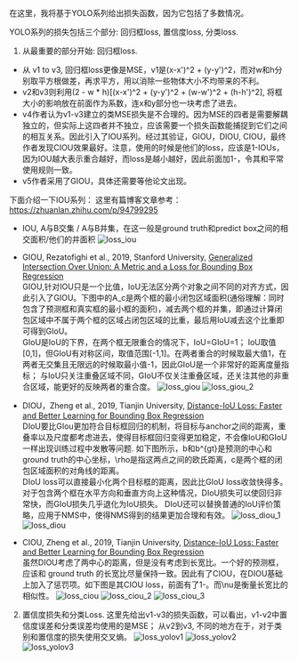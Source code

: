 在这里，我将基于YOLO系列给出损失函数，因为它包括了多数情况。

YOLO系列的损失包括三个部分: 回归框loss, 置信度loss, 分类loss.
1. 从最重要的部分开始: 回归框loss. 
- 从 v1 to v3, 回归框loss更像是MSE，v1是(x-x')^2 + (y-y')^2，而对w和h分别取平方根做差，再求平方，用以消除一些物体大小不均带来的不利。
- v2和v3则利用(2 - w * h)[(x-x')^2 + (y-y')^2 + (w-w')^2 + (h-h')^2], 将框大小的影响放在前面作为系数，连x和y部分也一块考虑了进去。
- v4作者认为v1-v3建立的类MSE损失是不合理的。因为MSE的四者是需要解耦独⽴的，但实际上这四者并不独⽴，应该需要⼀个损失函数能捕捉到它们之间的相互关系。因此引入了IOU系列。经过其验证，GIOU，DIOU, CIOU，最终作者发现CIOU效果最好。注意，使用的时候是他们的loss，应该是1-IOUs，因为IOU越大表示重合越好，而loss是越小越好，因此前面加1-，令其和平常使用规则一致。
- v5作者采用了GIOU，具体还需要等他论文出现。

下面介绍一下IOU系列：
这里有篇博客文章参考：https://zhuanlan.zhihu.com/p/94799295
- IOU, A与B交集 / A与B并集，在这一般是ground truth和predict box之间的相交面积/他们的并面积
![loss_iou](https://user-images.githubusercontent.com/42667259/90417901-ab3f2a00-e0b4-11ea-9606-aa61bda33ba2.png)

- GIOU, Rezatofighi et al., 2019, Stanford University, [Generalized Intersection Over Union: A Metric and a Loss for Bounding Box Regression](https://arxiv.org/abs/1902.09630)  
GIOU,针对IOU只是一个比值，IoU无法区分两个对象之间不同的对齐方式，因此引入了GIOU。下图中的A_c是两个框的最小闭包区域面积(通俗理解：同时包含了预测框和真实框的最小框的面积)，减去两个框的并集，即通过计算闭包区域中不属于两个框的区域占闭包区域的比重，最后用IoU减去这个比重即可得到GIoU。  
GIoU是IoU的下界，在两个框无限重合的情况下，IoU=GIoU=1；
IoU取值[0,1]，但GIoU有对称区间，取值范围[-1,1]。在两者重合的时候取最大值1，在两者无交集且无限远的时候取最小值-1，因此GIoU是一个非常好的距离度量指标；
与IoU只关注重叠区域不同，GIoU不仅关注重叠区域，还关注其他的非重合区域，能更好的反映两者的重合度。
![loss_giou](https://user-images.githubusercontent.com/42667259/90414506-28b46b80-e0b0-11ea-9857-1347deb18e3f.png)
![loss_giou_2](https://user-images.githubusercontent.com/42667259/90415426-5bab2f00-e0b1-11ea-9b22-e6ca14bb7aab.png)

- DIOU，Zheng et al., 2019, Tianjin University, [Distance-IoU Loss: Faster and Better Learning for Bounding Box Regression](https://arxiv.org/pdf/1911.08287.pdf)  
DIoU要比GIou更加符合目标框回归的机制，将目标与anchor之间的距离，重叠率以及尺度都考虑进去，使得目标框回归变得更加稳定，不会像IoU和GIoU一样出现训练过程中发散等问题. 如下图所示，b和b^{gt}是预测的中心和ground truth的中心坐标，\rho是指这两点之间的欧氏距离，c是两个框的闭包区域面积的对角线的距离。  
DIoU loss可以直接最小化两个目标框的距离，因此比GIoU loss收敛快得多。
对于包含两个框在水平方向和垂直方向上这种情况，DIoU损失可以使回归非常快，而GIoU损失几乎退化为IoU损失。
DIoU还可以替换普通的IoU评价策略，应用于NMS中，使得NMS得到的结果更加合理和有效。
![loss_diou_1](https://user-images.githubusercontent.com/42667259/90418168-10931b00-e0b5-11ea-8a21-1ff7f84cffd3.png)
![loss_diou](https://user-images.githubusercontent.com/42667259/90417766-7c28b880-e0b4-11ea-8d7e-7934f016eea2.png)

- CIOU, Zheng et al., 2019, Tianjin University, [Distance-IoU Loss: Faster and Better Learning for Bounding Box Regression](https://arxiv.org/pdf/1911.08287.pdf)  
虽然DIOU考虑了两中心的距离，但是没有考虑到⻓宽⽐。⼀个好的预测框，应该和 ground truth 的⻓宽⽐尽量保持⼀致。因此有了CIOU，在DIOU基础上加入了惩罚项。如下图是其CIOU loss，前面有了1-。而\nu是衡量长宽比的相似性。
![loss_ciou](https://user-images.githubusercontent.com/42667259/90419415-cf9c0600-e0b6-11ea-9a82-1b8b228a684d.png)
![loss_ciou_2](https://user-images.githubusercontent.com/42667259/90419536-040fc200-e0b7-11ea-916a-40c2c51f41b2.png)
![loss_ciou_3](https://user-images.githubusercontent.com/42667259/90419540-04a85880-e0b7-11ea-8ba2-23fb92884fee.png)

2. 置信度损失和分类Loss.
这里先给出v1-v3的损失函数，可以看出，v1-v2中置信度误差和分类误差均使用的是MSE；
从v2到v3, 不同的地⽅在于，对于类别和置信度的损失使⽤交叉熵。
![loss_yolov1](https://user-images.githubusercontent.com/42667259/90420638-83ea5c00-e0b8-11ea-8fb2-73239c4bdba3.png)
![loss_yolov2](https://user-images.githubusercontent.com/42667259/90420640-851b8900-e0b8-11ea-823a-4a54374031ab.png)
![loss_yolov3](https://user-images.githubusercontent.com/42667259/90420641-851b8900-e0b8-11ea-96b1-7db01ef28c2c.png)

